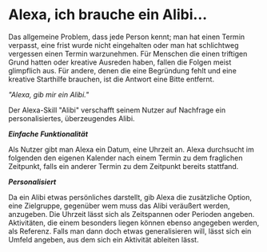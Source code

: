 # Alexa, ich brauche ein Alibi...

Das allgemeine Problem, dass jede Person kennt; man hat einen Termin verpasst, eine frist wurde nicht eingehalten oder man hat schlichtweg vergessen einen Termin warzunehmen.
Für Menschen die einen triftigen Grund hatten oder kreative Ausreden haben, fallen die Folgen meist glimpflich aus. Für andere, denen die eine Begründung fehlt und eine kreative Starthilfe brauchen, ist die Antwort eine Bitte entfernt.

_"Alexa, gib mir ein Alibi."_

Der Alexa-Skill "Alibi" verschafft seinem Nutzer auf Nachfrage ein personalisiertes, überzeugendes Alibi.

**_Einfache Funktionalität_**

Als Nutzer gibt man Alexa ein Datum, eine Uhrzeit an. Alexa durchsucht im folgenden den eigenen Kalender nach einem Termin zu dem fraglichen Zeitpunkt, falls ein anderer Termin zu dem Zeitpunkt bereits stattfand.

**_Personalisiert_**

Da ein Alibi etwas persönliches darstellt, gib Alexa die zusätzliche Option, eine Zielgruppe, gegenüber wem muss das Alibi veräußert werden, anzugeben. Die Uhrzeit lässt sich als Zeitspannen oder Perioden angeben. Aktivitäten, die einem besonders liegen können ebenso angegeben werden, als Referenz. Falls man dann doch etwas generalisieren will, lässt sich ein Umfeld angeben, aus dem sich ein Aktivität ableiten lässt.
